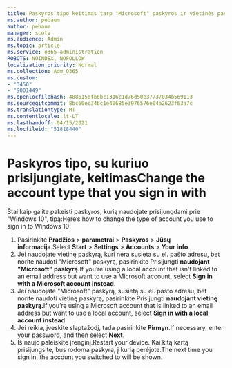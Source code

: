 ```yaml
---
title: Paskyros tipo keitimas tarp "Microsoft" paskyros ir vietinės paskyros
ms.author: pebaum
author: pebaum
manager: scotv
ms.audience: Admin
ms.topic: article
ms.service: o365-administration
ROBOTS: NOINDEX, NOFOLLOW
localization_priority: Normal
ms.collection: Adm_O365
ms.custom:
- "3450"
- "9001449"
ms.openlocfilehash: 488615dfb6bc1316c1d76d50e37737034b569113
ms.sourcegitcommit: 8bc60ec34bc1e40685e3976576e04a2623f63a7c
ms.translationtype: MT
ms.contentlocale: lt-LT
ms.lasthandoff: 04/15/2021
ms.locfileid: "51818440"
---
```

# <a name="change-the-account-type-that-you-sign-in-with"></a><span data-ttu-id="44f39-102">Paskyros tipo, su kuriuo prisijungiate, keitimas</span><span class="sxs-lookup"><span data-stu-id="44f39-102">Change the account type that you sign in with</span></span>

<span data-ttu-id="44f39-103">Štai kaip galite pakeisti paskyros, kurią naudojate prisijungdami prie "Windows 10", tipą:</span><span class="sxs-lookup"><span data-stu-id="44f39-103">Here’s how to change the type of account you use to sign in to Windows 10:</span></span>

1. <span data-ttu-id="44f39-104">Pasirinkite **Pradžios**  >  **parametrai**  >  **Paskyros**  >  **Jūsų informacija**.</span><span class="sxs-lookup"><span data-stu-id="44f39-104">Select **Start** > **Settings** > **Accounts** > **Your info**.</span></span>
2. <span data-ttu-id="44f39-105">Jei naudojate vietinę paskyrą, kuri nėra susieta su el. pašto adresu, bet norite naudoti "Microsoft" paskyrą, pasirinkite Prisijungti **naudojant "Microsoft" paskyrą.**</span><span class="sxs-lookup"><span data-stu-id="44f39-105">If you’re using a local account that isn't linked to an email address but want to use a Microsoft account, select **Sign in with a Microsoft account instead**.</span></span>
3. <span data-ttu-id="44f39-106">Jei naudojate "Microsoft" paskyrą, susietą su el. pašto adresu, bet norite naudoti vietinę paskyrą, pasirinkite Prisijungti **naudojant vietinę paskyrą.**</span><span class="sxs-lookup"><span data-stu-id="44f39-106">If you’re using a Microsoft account that is linked to an email address but want to use a local account, select **Sign in with a local account instead**.</span></span>
4. <span data-ttu-id="44f39-107">Jei reikia, įveskite slaptažodį, tada pasirinkite **Pirmyn**.</span><span class="sxs-lookup"><span data-stu-id="44f39-107">If necessary, enter your password, and then select **Next**.</span></span>
5. <span data-ttu-id="44f39-108">Iš naujo paleiskite įrenginį.</span><span class="sxs-lookup"><span data-stu-id="44f39-108">Restart your device.</span></span> <span data-ttu-id="44f39-109">Kai kitą kartą prisijungsite, bus rodoma paskyra, į kurią perėjote.</span><span class="sxs-lookup"><span data-stu-id="44f39-109">The next time you sign in, the account you switched to will be shown.</span></span>